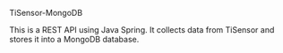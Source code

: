 TiSensor-MongoDB

This is a REST API using Java Spring. It collects data from TiSensor and stores it into a MongoDB database.